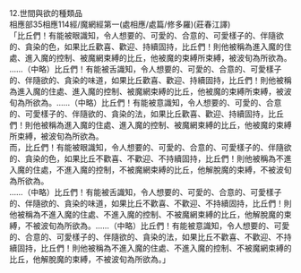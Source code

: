 12.世間與欲的種類品  
相應部35相應114經/魔網經第一(處相應/處篇/修多羅)(莊春江譯)  
「比丘們！有能被眼識知，令人想要的、可愛的、合意的、可愛樣子的、伴隨欲的、貪染的色，如果比丘歡喜、歡迎、持續固持，比丘們！則他被稱為進入魔的住處、進入魔的控制、被魔網束縛的比丘，他被魔的束縛所束縛，被波旬為所欲為。  
……（中略）比丘們！有能被舌識知，令人想要的、可愛的、合意的、可愛樣子的、伴隨欲的、貪染的味道，如果比丘歡喜、歡迎、持續固持，比丘們！則他被稱為進入魔的住處、進入魔的控制、被魔網束縛的比丘，他被魔的束縛所束縛，被波旬為所欲為。……（中略）比丘們！有能被意識知，令人想要的、可愛的、合意的、可愛樣子的、伴隨欲的、貪染的法，如果比丘歡喜、歡迎、持續固持，比丘們！則他被稱為進入魔的住處、進入魔的控制、被魔網束縛的比丘，他被魔的束縛所束縛，被波旬為所欲為。  
而，比丘們！有能被眼識知，令人想要的、可愛的、合意的、可愛樣子的、伴隨欲的、貪染的色，如果比丘不歡喜、不歡迎、不持續固持，比丘們！則他被稱為不進入魔的住處，不進入魔的控制，不被魔網束縛的比丘，他解脫魔的束縛，不被波旬為所欲為。  
……（中略）比丘們！有能被舌識知，令人想要的、可愛的、合意的、可愛樣子的、伴隨欲的、貪染的味道，如果比丘不歡喜、不歡迎、不持續固持，比丘們！則他被稱為不進入魔的住處、不進入魔的控制、不被魔網束縛的比丘，他解脫魔的束縛，不被波旬為所欲為。……（中略）比丘們！有能被意識知，令人想要的、可愛的、合意的、可愛樣子的、伴隨欲的、貪染的法，如果比丘不歡喜、不歡迎、不持續固持，比丘們！則他被稱為不進入魔的住處、不進入魔的控制、不被魔網束縛的比丘，他解脫魔的束縛，不被波旬為所欲為。」  
  
  
